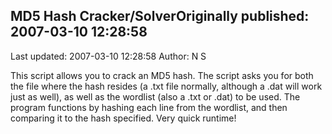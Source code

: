 ## MD5 Hash Cracker/SolverOriginally published: 2007-03-10 12:28:58 
Last updated: 2007-03-10 12:28:58 
Author: N S 
 
This script allows you to crack an MD5 hash.  The script asks you for both the file where the hash resides (a .txt file normally, although a .dat will work just as well), as well as the wordlist (also a .txt or .dat) to be used.  The program functions by hashing each line from the wordlist, and then comparing it to the hash specified.  Very quick runtime!